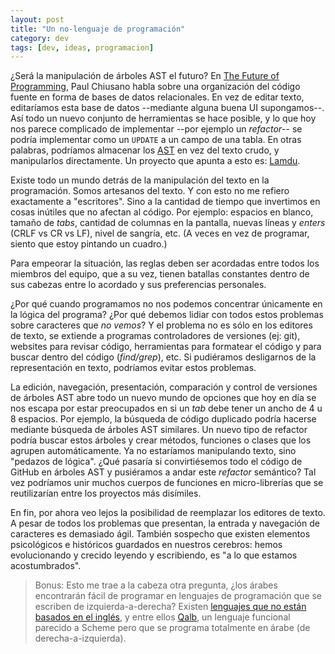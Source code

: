 ```yaml
---
layout: post
title: "Un no-lenguaje de programación"
category: dev
tags: [dev, ideas, programacion]
---
```


¿Será la manipulación de árboles AST el futuro? En
[The Future of Programming](http://pchiusano.blogspot.co.nz/2011/12/future-of-programming.html),
Paul Chiusano habla sobre una organización del código fuente en forma
de bases de datos relacionales. En vez de editar texto, editaríamos
esta base de datos --mediante alguna buena UI supongamos--. Así todo
un nuevo conjunto de herramientas se hace posible, y lo que hoy nos
parece complicado de implementar --por ejemplo un *refactor*-- se
podría implementar como un `UPDATE` a un campo de una tabla. En otras
palabras, podríamos almacenar los
[AST](http://es.wikipedia.org/wiki/%C3%81rbol_de_sintaxis_abstracta)
en vez del texto crudo, y manipularlos directamente. Un proyecto que
apunta a esto es: [Lamdu](http://peaker.github.io/lamdu/).

Existe todo un mundo detrás de la manipulación del texto en la
programación. Somos artesanos del texto. Y con esto no me refiero
exactamente a "escritores". Sino a la cantidad de tiempo que
invertimos en cosas inútiles que no afectan al código. Por ejemplo:
espacios en blanco, tamaño de *tabs*, cantidad de columnas en la
pantalla, nuevas líneas y *enters* (CRLF vs CR vs LF), nivel de sangría,
etc. (A veces en vez de programar, siento que estoy pintando un cuadro.)

Para empeorar la situación, las reglas deben ser acordadas entre todos
los miembros del equipo, que a su vez, tienen batallas constantes
dentro de sus cabezas entre lo acordado y sus preferencias personales.

¿Por qué cuando programamos no nos podemos concentrar únicamente en la
lógica del programa? ¿Por qué debemos lidiar con todos estos problemas
sobre caracteres que *no vemos*? Y el problema no es sólo en los
editores de texto, se extiende a programas controladores de versiones
(ej: git), websites para revisar código, herramientas para formatear
el código y para buscar dentro del código (*find/grep*), etc. Si
pudiéramos desligarnos de la representación en texto, podríamos evitar
estos problemas.

La edición, navegación, presentación, comparación y control de
versiones de árboles AST abre todo un nuevo mundo de opciones que hoy
en día se nos escapa por estar preocupados en si un *tab* debe tener un
ancho de 4 u 8 espacios. Por ejemplo, la búsqueda de código duplicado
podría hacerse mediante búsqueda de árboles AST similares. Un nuevo
tipo de refactor podría buscar estos árboles y crear métodos,
funciones o clases que los agrupen automáticamente. Ya no estaríamos
manipulando texto, sino "pedazos de lógica". ¿Qué pasaría si
convirtiésemos todo el código de GitHub en árboles AST y pusiéramos a
andar este *refactor* semántico? Tal vez podríamos unir muchos cuerpos
de funciones en micro-librerías que se reutilizarían entre los
proyectos más disímiles.

En fin, por ahora veo lejos la posibilidad de reemplazar los editores
de texto. A pesar de todos los problemas que presentan, la entrada y
navegación de caracteres es demasiado ágil. También sospecho que
existen elementos psicológicos e históricos guardados en nuestros
cerebros: hemos evolucionando y crecido leyendo y escribiendo, es "a
lo que estamos acostumbrados".

> Bonus: Esto me trae a la cabeza otra pregunta, ¿los árabes
> encontrarán fácil de programar en lenguajes de programación que se
> escriben de izquierda-a-derecha? Existen
> [lenguajes que no están basados en el inglés](http://en.wikipedia.org/wiki/Non-English-based_programming_languages),
> y entre ellos
> [Qalb](http://en.wikipedia.org/wiki/Qalb_%28programming_language%29),
> un lenguaje funcional parecido a Scheme pero que se programa
> totalmente en árabe (de derecha-a-izquierda).
